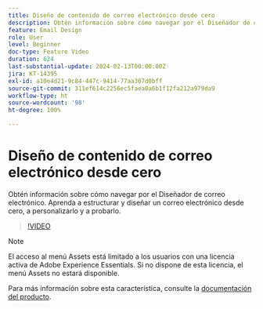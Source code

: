 ```yaml
---
title: Diseño de contenido de correo electrónico desde cero
description: Obtén información sobre cómo navegar por el Diseñador de correo electrónico. Aprenda a estructurar y diseñar un correo electrónico desde cero, a personalizarlo y a probarlo.
feature: Email Design
role: User
level: Beginner
doc-type: Feature Video
duration: 624
last-substantial-update: 2024-02-13T00:00:00Z
jira: KT-14395
exl-id: a10e4d21-9c84-447c-9414-77aa307d0bff
source-git-commit: 311ef614c2256ec5faea0a6b1f12fa212a979da9
workflow-type: ht
source-wordcount: '98'
ht-degree: 100%

---
```


# Diseño de contenido de correo electrónico desde cero

Obtén información sobre cómo navegar por el Diseñador de correo electrónico. Aprenda a estructurar y diseñar un correo electrónico desde cero, a personalizarlo y a probarlo.

>[!VIDEO](https://video.tv.adobe.com/v/3453568/?learn=on&captions=spa)

>[!NOTE]
>
>El acceso al menú Assets está limitado a los usuarios con una licencia activa de Adobe Experience Essentials. Si no dispone de esta licencia, el menú Assets no estará disponible.

Para más información sobre esta característica, consulte la [documentación del producto](https://experienceleague.adobe.com/docs/campaign-web/v8/msg/email/create-email.html?lang=es).
